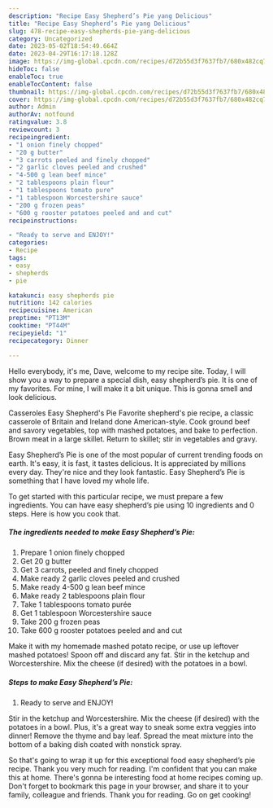 ```yaml
---
description: "Recipe Easy Shepherd’s Pie yang Delicious"
title: "Recipe Easy Shepherd’s Pie yang Delicious"
slug: 478-recipe-easy-shepherds-pie-yang-delicious
category: Uncategorized
date: 2023-05-02T18:54:49.664Z
date: 2023-04-29T16:17:18.128Z
image: https://img-global.cpcdn.com/recipes/d72b55d3f7637fb7/680x482cq70/easy-shepherds-pie-recipe-main-photo.jpg
hideToc: false
enableToc: true
enableTocContent: false
thumbnail: https://img-global.cpcdn.com/recipes/d72b55d3f7637fb7/680x482cq70/easy-shepherds-pie-recipe-main-photo.jpg
cover: https://img-global.cpcdn.com/recipes/d72b55d3f7637fb7/680x482cq70/easy-shepherds-pie-recipe-main-photo.jpg
author: Admin
authorAv: notfound
ratingvalue: 3.8
reviewcount: 3
recipeingredient:
- "1 onion finely chopped"
- "20 g butter"
- "3 carrots peeled and finely chopped"
- "2 garlic cloves peeled and crushed"
- "4-500 g lean beef mince"
- "2 tablespoons plain flour"
- "1 tablespoons tomato pure"
- "1 tablespoon Worcestershire sauce"
- "200 g frozen peas"
- "600 g rooster potatoes peeled and and cut"
recipeinstructions:

- "Ready to serve and ENJOY!"
categories:
- Recipe
tags:
- easy
- shepherds
- pie

katakunci: easy shepherds pie 
nutrition: 142 calories
recipecuisine: American
preptime: "PT13M"
cooktime: "PT44M"
recipeyield: "1"
recipecategory: Dinner

---
```



Hello everybody, it's me, Dave, welcome to my recipe site. Today, I will show you a way to prepare a special dish, easy shepherd’s pie. It is one of my favorites. For mine, I will make it a bit unique. This is gonna smell and look delicious.

Casseroles Easy Shepherd&#39;s Pie Favorite shepherd&#39;s pie recipe, a classic casserole of Britain and Ireland done American-style. Cook ground beef and savory vegetables, top with mashed potatoes, and bake to perfection. Brown meat in a large skillet. Return to skillet; stir in vegetables and gravy.

Easy Shepherd’s Pie is one of the most popular of current trending foods on earth. It's easy, it is fast, it tastes delicious. It is appreciated by millions every day. They're nice and they look fantastic. Easy Shepherd’s Pie is something that I have loved my whole life.


To get started with this particular recipe, we must prepare a few ingredients. You can have easy shepherd’s pie using 10 ingredients and 0 steps. Here is how you cook that.

<!--inarticleads1-->

##### The ingredients needed to make Easy Shepherd’s Pie:

1. Prepare 1 onion finely chopped
1. Get 20 g butter
1. Get 3 carrots, peeled and finely chopped
1. Make ready 2 garlic cloves peeled and crushed
1. Make ready 4-500 g lean beef mince
1. Make ready 2 tablespoons plain flour
1. Take 1 tablespoons tomato purée
1. Get 1 tablespoon Worcestershire sauce
1. Take 200 g frozen peas
1. Take 600 g rooster potatoes peeled and and cut


Make it with my homemade mashed potato recipe, or use up leftover mashed potatoes! Spoon off and discard any fat. Stir in the ketchup and Worcestershire. Mix the cheese (if desired) with the potatoes in a bowl. 

<!--inarticleads2-->

##### Steps to make Easy Shepherd’s Pie:


1. Ready to serve and ENJOY!

Stir in the ketchup and Worcestershire. Mix the cheese (if desired) with the potatoes in a bowl. Plus, it&#39;s a great way to sneak some extra veggies into dinner! Remove the thyme and bay leaf. Spread the meat mixture into the bottom of a baking dish coated with nonstick spray. 

So that's going to wrap it up for this exceptional food easy shepherd’s pie recipe. Thank you very much for reading. I'm confident that you can make this at home. There's gonna be interesting food at home recipes coming up. Don't forget to bookmark this page in your browser, and share it to your family, colleague and friends. Thank you for reading. Go on get cooking!
